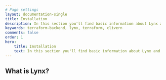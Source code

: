 ```yaml
---
# Page settings
layout: documentation-single
title: Installation
description: In this section you'll find basic information about Lynx and how to install it and use it properly. If you're first time user then you should read this section first.
keywords: terraform-backend, lynx, terraform, clivern
comments: false
order: 1
hero:
    title: Installation
    text: In this section you'll find basic information about Lynx and how to install it and use it properly. If you're first time user then you should read this section first.
---
```


## What is Lynx?
